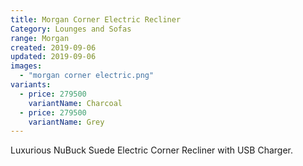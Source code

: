 ```yaml
---
title: Morgan Corner Electric Recliner
Category: Lounges and Sofas
range: Morgan
created: 2019-09-06
updated: 2019-09-06
images:
  - "morgan corner electric.png"
variants:
  - price: 279500
    variantName: Charcoal
  - price: 279500
    variantName: Grey
---
```


Luxurious NuBuck Suede Electric Corner Recliner with USB Charger.